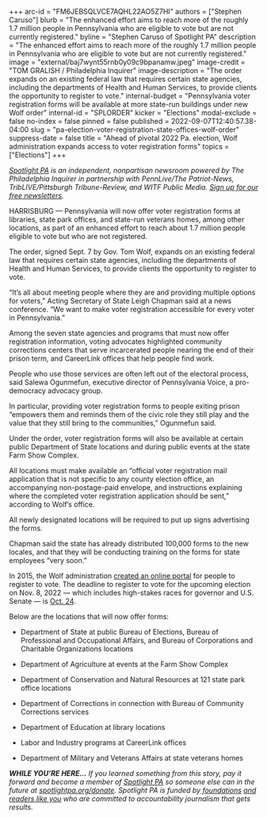 +++
arc-id = "FM6JEBSQLVCE7AQHL22AO5Z7HI"
authors = ["Stephen Caruso"]
blurb = "The enhanced effort aims to reach more of the roughly 1.7 million people in Pennsylvania who are eligible to vote but are not currently registered."
byline = "Stephen Caruso of Spotlight PA"
description = "The enhanced effort aims to reach more of the roughly 1.7 million people in Pennsylvania who are eligible to vote but are not currently registered."
image = "external/baj7wynt55rnb0y09c9bpanamw.jpeg"
image-credit = "TOM GRALISH / Philadelphia Inquirer"
image-description = "The order expands on an existing federal law that requires certain state agencies, including the departments of Health and Human Services, to provide clients the opportunity to register to vote."
internal-budget = "Pennsylvania voter registration forms will be available at more state-run buildings under new Wolf order"
internal-id = "SPLORDER"
kicker = "Elections"
modal-exclude = false
no-index = false
pinned = false
published = 2022-09-07T12:40:57.38-04:00
slug = "pa-election-voter-registration-state-offices-wolf-order"
suppress-date = false
title = "Ahead of pivotal 2022 Pa. election, Wolf administration expands access to voter registration forms"
topics = ["Elections"]
+++

<a href="https://www.spotlightpa.org/"><i>Spotlight PA</i></a><i> is an independent, nonpartisan newsroom powered by The Philadelphia Inquirer in partnership with PennLive/The Patriot-News, TribLIVE/Pittsburgh Tribune-Review, and WITF Public Media. </i><a href="https://www.spotlightpa.org/newsletters"><i>Sign up for our free newsletters</i></a><i>.</i>

HARRISBURG — Pennsylvania will now offer voter registration forms at libraries, state park offices, and state-run veterans homes, among other locations, as part of an enhanced effort to reach about 1.7 million people eligible to vote but who are not registered.

The order, signed Sept. 7 by Gov. Tom Wolf, expands on an existing federal law that requires certain state agencies, including the departments of Health and Human Services, to provide clients the opportunity to register to vote.

<script src="https://www.spotlightpa.org/embed.js" async></script><div data-spl-embed-version="1" data-spl-src="https://www.spotlightpa.org/embeds/newsletter/"></div>

“It’s all about meeting people where they are and providing multiple options for voters,” Acting Secretary of State Leigh Chapman said at a news conference. “We want to make voter registration accessible for every voter in Pennsylvania.”

Among the seven state agencies and programs that must now offer registration information, voting advocates highlighted community corrections centers that serve incarcerated people nearing the end of their prison term, and CareerLink offices that help people find work.

People who use those services are often left out of the electoral process, said Salewa Ogunmefun, executive director of Pennsylvania Voice, a pro-democracy advocacy group.

In particular, providing voter registration forms to people exiting prison “empowers them and reminds them of the civic role they still play and the value that they still bring to the communities,” Ogunmefun said.

Under the order, voter registration forms will also be available at certain public Department of State locations and during public events at the state Farm Show Complex.

All locations must make available an “official voter registration mail application that is not specific to any county election office, an accompanying non-postage-paid envelope, and instructions explaining where the completed voter registration application should be sent,” according to Wolf’s office.

All newly designated locations will be required to put up signs advertising the forms.

Chapman said the state has already distributed 100,000 forms to the new locales, and that they will be conducting training on the forms for state employees “very soon.”

In 2015, the Wolf administration <a href="https://www.pavoterservices.pa.gov/pages/VoterRegistrationApplication.aspx">created an online portal</a> for people to register to vote. The deadline to register to vote for the upcoming election on Nov. 8, 2022 — which includes high-stakes races for governor and U.S. Senate — is <a href="https://web.archive.org/20220401002347/https://www.dos.pa.gov/VotingElections/CandidatesCommittees/RunningforOffice/Documents/2022/Petition%20Filing/2022-Election-Calendar.pdf">Oct. 24</a>.

<script src="https://www.spotlightpa.org/embed.js" async></script><div data-spl-embed-version="1" data-spl-src="https://www.spotlightpa.org/embeds/donate/"></div>

Below are the locations that will now offer forms:

- Department of State at public Bureau of Elections, Bureau of Professional and Occupational Affairs, and Bureau of Corporations and Charitable Organizations locations

- Department of Agriculture at events at the Farm Show Complex

- Department of Conservation and Natural Resources at 121 state park office locations

- Department of Corrections in connection with Bureau of Community Corrections services

- Department of Education at library locations

- Labor and Industry programs at CareerLink offices

- Department of Military and Veterans Affairs at state veterans homes

<i><b>WHILE YOU’RE HERE...</b></i><i> If you learned something from this story, pay it forward and become a member of </i><a href="https://www.spotlightpa.org/"><i>Spotlight PA</i></a><i> so someone else can in the future at </i><a href="https://www.spotlightpa.org/donate"><i>spotlightpa.org/donate</i></a><i>. Spotlight PA is funded by</i><a href="https://www.spotlightpa.org/support"><i> foundations</i></a><i> </i><a href="https://www.spotlightpa.org/support"><i>and readers like you</i></a><i> who are committed to accountability journalism that gets results.</i>
